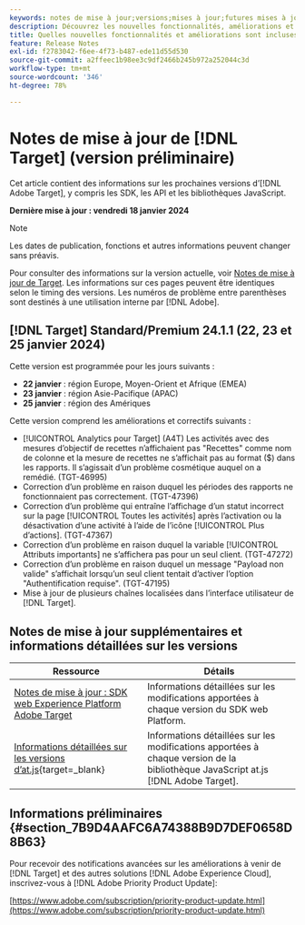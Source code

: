 ```yaml
---
keywords: notes de mise à jour;versions;mises à jour;futures mises à jour;améliorations;nouvelles fonctionnalités;correctifs;préliminaire
description: Découvrez les nouvelles fonctionnalités, améliorations et correctifs de la prochaine version dʼ [!DNL Adobe Target], notamment les SDK, les API et les bibliothèques JavaScript.
title: Quelles nouvelles fonctionnalités et améliorations sont incluses dans la prochaine version de [!DNL Target] ?
feature: Release Notes
exl-id: f2783042-f6ee-4f73-b487-ede11d55d530
source-git-commit: a2ffeec1b98ee3c9df2466b245b972a252044c3d
workflow-type: tm+mt
source-wordcount: '346'
ht-degree: 78%

---
```


# Notes de mise à jour de [!DNL Target] (version préliminaire)

Cet article contient des informations sur les prochaines versions d’[!DNL Adobe Target], y compris les SDK, les API et les bibliothèques JavaScript.

**Dernière mise à jour : vendredi 18 janvier 2024**

>[!NOTE]
>
>Les dates de publication, fonctions et autres informations peuvent changer sans préavis.
>
>Pour consulter des informations sur la version actuelle, voir [Notes de mise à jour de Target](release-notes.md). Les informations sur ces pages peuvent être identiques selon le timing des versions. Les numéros de problème entre parenthèses sont destinés à une utilisation interne par [!DNL Adobe].


## [!DNL Target] Standard/Premium 24.1.1 (22, 23 et 25 janvier 2024)

Cette version est programmée pour les jours suivants :

* **22 janvier** : région Europe, Moyen-Orient et Afrique (EMEA)
* **23 janvier** : région Asie-Pacifique (APAC)
* **25 janvier** : région des Amériques

Cette version comprend les améliorations et correctifs suivants :

* [!UICONTROL Analytics pour Target] (A4T) Les activités avec des mesures d’objectif de recettes n’affichaient pas &quot;Recettes&quot; comme nom de colonne et la mesure de recettes ne s’affichait pas au format ($) dans les rapports. Il s’agissait d’un problème cosmétique auquel on a remédié. (TGT-46995)
* Correction d’un problème en raison duquel les périodes des rapports ne fonctionnaient pas correctement. (TGT-47396)
* Correction d’un problème qui entraîne l’affichage d’un statut incorrect sur la page [!UICONTROL Toutes les activités] après l’activation ou la désactivation d’une activité à l’aide de l’icône [!UICONTROL Plus d’actions]. (TGT-47367)
* Correction d’un problème en raison duquel la variable [!UICONTROL Attributs importants] ne s’affichera pas pour un seul client. (TGT-47272)
* Correction d’un problème en raison duquel un message &quot;Payload non valide&quot; s’affichait lorsqu’un seul client tentait d’activer l’option &quot;Authentification requise&quot;. (TGT-47195)
* Mise à jour de plusieurs chaînes localisées dans l’interface utilisateur de [!DNL Target].

## Notes de mise à jour supplémentaires et informations détaillées sur les versions

| Ressource | Détails |
|--- |--- |
| [Notes de mise à jour : SDK web Experience Platform Adobe Target](https://experienceleague.adobe.com/docs/experience-platform/edge/release-notes.html?lang=fr) | Informations détaillées sur les modifications apportées à chaque version du SDK web Platform. |
| [Informations détaillées sur les versions d’at.js](https://experienceleague.corp.adobe.com/docs/target-dev/developer/client-side/at-js-implementation/target-atjs-versions.html){target=_blank} | Informations détaillées sur les modifications apportées à chaque version de la bibliothèque JavaScript at.js [!DNL Adobe Target]. |

## Informations préliminaires {#section_7B9D4AAFC6A74388B9D7DEF0658D8B63}

Pour recevoir des notifications avancées sur les améliorations à venir de [!DNL Target] et des autres solutions [!DNL Adobe Experience Cloud], inscrivez-vous à [!DNL Adobe Priority Product Update]:

[https://www.adobe.com/subscription/priority-product-update.html](https://www.adobe.com/subscription/priority-product-update.html)
